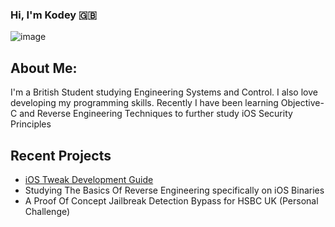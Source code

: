 ### Hi, I'm Kodey 🇬🇧
![image](https://kodeycodesstuff.tech/memoji.jpg)

## About Me:
I'm a British Student studying Engineering Systems and Control. I also love developing my programming skills.
Recently I have been learning Objective-C and Reverse Engineering Techniques to further study iOS Security Principles

## Recent Projects
- [iOS Tweak Development Guide](https://kodeycodesstuff.tech/guide)
- Studying The Basics Of Reverse Engineering specifically on iOS Binaries
- A Proof Of Concept Jailbreak Detection Bypass for HSBC UK (Personal Challenge)


<!--START_SECTION:waka-->






<!--END_SECTION:waka-->
